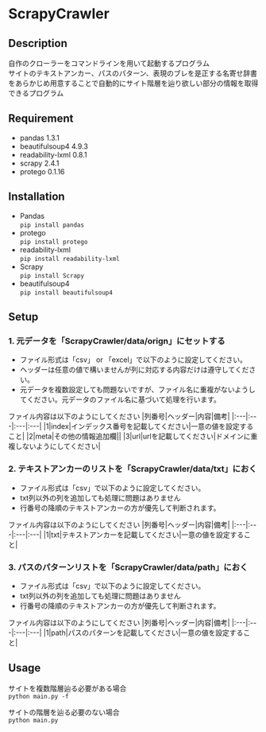 # ScrapyCrawler
## Description
自作のクローラーをコマンドラインを用いて起動するプログラム  
サイトのテキストアンカー、パスのパターン、表現のブレを是正する名寄せ辞書をあらかじめ用意することで自動的にサイト階層を辿り欲しい部分の情報を取得できるプログラム

## Requirement
* pandas 1.3.1
* beautifulsoup4 4.9.3
* readability-lxml 0.8.1
* scrapy 2.4.1
* protego 0.1.16 

## Installation
- Pandas  
```pip install pandas```  
- protego  
```pip install protego```
- readability-lxml  
```pip install readability-lxml```
- Scrapy  
```pip install Scrapy```
- beautifulsoup4  
```pip install beautifulsoup4```



## Setup
### 1. 元データを「ScrapyCrawler/data/orign」にセットする  
- ファイル形式は「csv」 or 「excel」で以下のように設定してください。
- ヘッダーは任意の値で構いませんが列に対応する内容だけは遵守してください。  
- 元データを複数設定しても問題ないですが、ファイル名に重複がないようしてください。元データのファイル名に基づいて処理を行います。  
  
ファイル内容は以下のようにしてください
|列番号|ヘッダー|内容|備考|
|:---|:---|:---|:---|
|1|index|インデックス番号を記載してください|一意の値を設定すること|
|2|meta|その他の情報追加欄||
|3|url|urlを記載してください|ドメインに重複しないようにしてください|

### 2. テキストアンカーのリストを「ScrapyCrawler/data/txt」におく

- ファイル形式は「csv」で以下のように設定してください。
- txt列以外の列を追加しても処理に問題はありません
- 行番号の降順のテキストアンカーの方が優先して判断されます。

ファイル内容は以下のようにしてください
|列番号|ヘッダー|内容|備考|
|:---|:---|:---|:---|
|1|txt|テキストアンカーを記載してください|一意の値を設定すること|

### 3. パスのパターンリストを「ScrapyCrawler/data/path」におく

- ファイル形式は「csv」で以下のように設定してください。
- txt列以外の列を追加しても処理に問題はありません
- 行番号の降順のテキストアンカーの方が優先して判断されます。

ファイル内容は以下のようにしてください
|列番号|ヘッダー|内容|備考|
|:---|:---|:---|:---|
|1|path|パスのパターンを記載してください|一意の値を設定すること|

## Usage
サイトを複数階層辿る必要がある場合   
```python main.py -f```  

サイトの階層を辿る必要のない場合  
```python main.py```  


